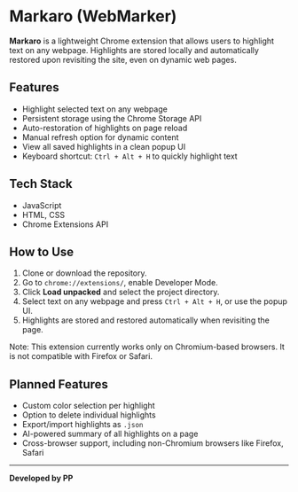 # Markaro (WebMarker)

**Markaro** is a lightweight Chrome extension that allows users to highlight text on any webpage. Highlights are stored locally and automatically restored upon revisiting the site, even on dynamic web pages.

## Features

- Highlight selected text on any webpage
- Persistent storage using the Chrome Storage API
- Auto-restoration of highlights on page reload
- Manual refresh option for dynamic content
- View all saved highlights in a clean popup UI
- Keyboard shortcut: `Ctrl + Alt + H` to quickly highlight text

## Tech Stack

- JavaScript
- HTML, CSS
- Chrome Extensions API

## How to Use

1. Clone or download the repository.
2. Go to `chrome://extensions/`, enable Developer Mode.
3. Click **Load unpacked** and select the project directory.
4. Select text on any webpage and press `Ctrl + Alt + H`, or use the popup UI.
5. Highlights are stored and restored automatically when revisiting the page.

Note: This extension currently works only on Chromium-based browsers.
      It is not compatible with Firefox or Safari.

## Planned Features

- Custom color selection per highlight
- Option to delete individual highlights
- Export/import highlights as `.json`
- AI-powered summary of all highlights on a page
- Cross-browser support, including non-Chromium browsers like Firefox, Safari


---

**Developed by PP**
